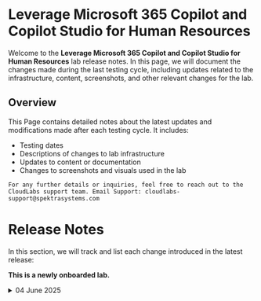 # Leverage Microsoft 365 Copilot and Copilot Studio for Human Resources

Welcome to the **Leverage Microsoft 365 Copilot and Copilot Studio for Human Resources** lab release notes. In this page, we will document the changes made during the last testing cycle, including updates related to the infrastructure, content, screenshots, and other relevant changes for the lab.

## Overview

This Page contains detailed notes about the latest updates and modifications made after each testing cycle. It includes:

- Testing dates
- Descriptions of changes to lab infrastructure
- Updates to content or documentation
- Changes to screenshots and visuals used in the lab

`For any further details or inquiries, feel free to reach out to the CloudLabs support team. Email Support: cloudlabs-support@spektrasystems.com`


# Release Notes

In this section, we will track and list each change introduced in the latest release:


**This is a newly onboarded lab.**

<details>
  
  <summary>04 June 2025</summary>

## Infrastructure Changes

NA

## Content Changes

NA
  
## Screenshot Updates

NA

## Testing Notes

NA

</details>
